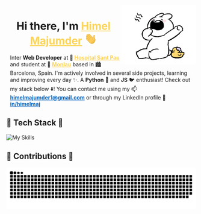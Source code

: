 <img align='right' src='./assets/intro.gif' width='200'>

<h1 align="center">Hi there, I'm <a href="https://www.linkedin.com/in/himelmaj/" target="_blank" style="color: #fdd456;">Himel Majumder</a> <img
src="./assets/hi.gif" height="32" /></h1>

<div style="margin: 10px;">
<p>Inter <strong>Web Developer</strong> at <strong> 🏥 <a href="https://www.santpau.cat/es/web/public" target="_blank" style="color: #fdd456;">Hospital Sant Pau</a></strong> and student at <strong> 🏫 <a href="https://www.monlau.com/formacio-professional/" target="_blank" style="color: #fdd456;">Monlau</a></strong> based in 🏙️ Barcelona, Spain.  I'm actively involved in several side projects, learning and improving every day ✨. A <strong>Python</strong> 🐍 and <strong>JS</strong> 🐦 enthusiast! Check out my stack below ⬇️! You can contact me using my 📫 <strong><a href="mailto:himelmajumder1@gmail.com" target="_blank" style="color: #0a66c2;">himelmajumder1@gmail.com</a></strong> or through my LinkedIn profile 🔗 <strong><a href="https://www.linkedin.com/in/himelmaj/" target="_blank" style="color: #0a66c2;">in/himelmaj</a></strong></p>

</div>

<div>
<h2>🚀 Tech Stack 🚀</h2>

![My Skills](https://skillicons.dev/icons?i=html,css,js,react,tailwind,vite,npm,nodejs,expressjs,mongodb,mysql,graphql,fastapi,python,prisma,laravel,php,git,github,docker,postman,vercel,aws,googlecloud,vscode,pycharm,phpstorm,webstorm,windows,linux)
</div>


<div>
<h2>
🐍 Contributions 🐍
</h2>
<picture>
  <source
    media="(prefers-color-scheme: dark)"
    srcset="https://raw.githubusercontent.com/himelmaj/himelmaj/output/github-contribution-grid-snake-dark.svg"
  />
  <source
    media="(prefers-color-scheme: light)"
    srcset="https://raw.githubusercontent.com/himelmaj/himelmaj/output/github-contribution-grid-snake.svg"
  />
  <img
    alt="github contribution grid snake animation"
    src="https://raw.githubusercontent.com/himelmaj/himelmaj/output/github-contribution-grid-snake.svg"
  />
</picture>
</div>
